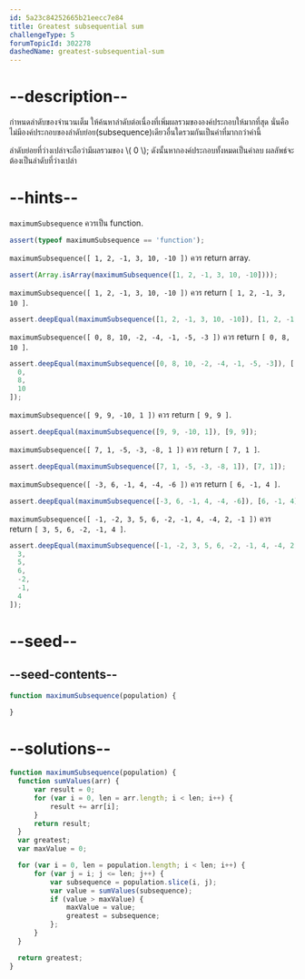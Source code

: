 ```yaml
---
id: 5a23c84252665b21eecc7e84
title: Greatest subsequential sum
challengeType: 5
forumTopicId: 302278
dashedName: greatest-subsequential-sum
---
```


# --description--

กำหนดลำดับของจำนวนเต็ม ให้ค้นหาลำดับต่อเนื่องที่เพิ่มผลรวมขององค์ประกอบให้มากที่สุด นั่นคือ ไม่มีองค์ประกอบของลำดับย่อย(subsequence)เดียวอื่นใดรวมกันเป็นค่าที่มากกว่าค่านี้

ลำดับย่อยที่ว่างเปล่าจะถือว่ามีผลรวมของ \\( 0 \\); ดังนั้นหากองค์ประกอบทั้งหมดเป็นค่าลบ ผลลัพธ์จะต้องเป็นลำดับที่ว่างเปล่า

# --hints--

`maximumSubsequence` ควรเป็น function.

```js
assert(typeof maximumSubsequence == 'function');
```

`maximumSubsequence([ 1, 2, -1, 3, 10, -10 ])` ควร return array.

```js
assert(Array.isArray(maximumSubsequence([1, 2, -1, 3, 10, -10])));
```

`maximumSubsequence([ 1, 2, -1, 3, 10, -10 ])` ควร return `[ 1, 2, -1, 3, 10 ]`.

```js
assert.deepEqual(maximumSubsequence([1, 2, -1, 3, 10, -10]), [1, 2, -1, 3, 10]);
```

`maximumSubsequence([ 0, 8, 10, -2, -4, -1, -5, -3 ])` ควร return `[ 0, 8, 10 ]`.

```js
assert.deepEqual(maximumSubsequence([0, 8, 10, -2, -4, -1, -5, -3]), [
  0,
  8,
  10
]);
```

`maximumSubsequence([ 9, 9, -10, 1 ])` ควร return `[ 9, 9 ]`.

```js
assert.deepEqual(maximumSubsequence([9, 9, -10, 1]), [9, 9]);
```

`maximumSubsequence([ 7, 1, -5, -3, -8, 1 ])` ควร return `[ 7, 1 ]`.

```js
assert.deepEqual(maximumSubsequence([7, 1, -5, -3, -8, 1]), [7, 1]);
```

`maximumSubsequence([ -3, 6, -1, 4, -4, -6 ])` ควร return `[ 6, -1, 4 ]`.

```js
assert.deepEqual(maximumSubsequence([-3, 6, -1, 4, -4, -6]), [6, -1, 4]);
```

`maximumSubsequence([ -1, -2, 3, 5, 6, -2, -1, 4, -4, 2, -1 ])` ควร return `[ 3, 5, 6, -2, -1, 4 ]`.

```js
assert.deepEqual(maximumSubsequence([-1, -2, 3, 5, 6, -2, -1, 4, -4, 2, -1]), [
  3,
  5,
  6,
  -2,
  -1,
  4
]);
```

# --seed--

## --seed-contents--

```js
function maximumSubsequence(population) {

}
```

# --solutions--

```js
function maximumSubsequence(population) {
  function sumValues(arr) {
      var result = 0;
      for (var i = 0, len = arr.length; i < len; i++) {
          result += arr[i];
      }
      return result;
  }
  var greatest;
  var maxValue = 0;

  for (var i = 0, len = population.length; i < len; i++) {
      for (var j = i; j <= len; j++) {
          var subsequence = population.slice(i, j);
          var value = sumValues(subsequence);
          if (value > maxValue) {
              maxValue = value;
              greatest = subsequence;
          };
      }
  }

  return greatest;
}
```
